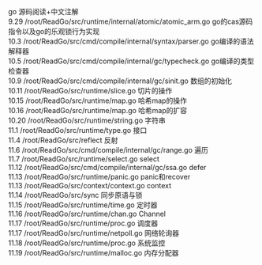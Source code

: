 go 源码阅读+中文注解  
9.29 /root/ReadGo/src/runtime/internal/atomic/atomic_arm.go  go的cas源码指令以及go的乐观锁行为实现  
10.3 /root/ReadGo/src/cmd/compile/internal/syntax/parser.go  go编译的语法解释器     
10.5 /root/ReadGo/src/cmd/compile/internal/gc/typecheck.go  go编译的类型检查器  
10.9 /root/ReadGo/src/cmd/compile/internal/gc/sinit.go 数组的初始化  
10.11 /root/ReadGo/src/runtime/slice.go 切片的操作  
10.15 /root/ReadGo/src/runtime/map.go 哈希map的操作  
10.16 /root/ReadGo/src/runtime/map.go 哈希map的扩容  
10.20 /root/ReadGo/src/runtime/string.go 字符串  
11.1 /root/ReadGo/src/runtime/type.go 接口  
11.4 /root/ReadGo/src/reflect 反射  
11.6 /root/ReadGo/src/cmd/compile/internal/gc/range.go 遍历  
11.7 /root/ReadGo/src/runtime/select.go select  
11.12 /root/ReadGo/src/cmd/compile/internal/gc/ssa.go defer  
11.13 /root/ReadGo/src/runtime/panic.go panic和recover  
11.13 /root/ReadGo/src/context/context.go  context  
11.14 /root/ReadGo/src/sync 同步原语与锁  
11.15 /root/ReadGo/src/runtime/time.go 定时器  
11.16 /root/ReadGo/src/runtime/chan.go Channel  
11.17 /root/ReadGo/src/runtime/proc.go 调度器  
11.17 /root/ReadGo/src/runtime/netpoll.go  网络轮询器  
11.18 /root/ReadGo/src/runtime/proc.go 系统监控  
11.19 /root/ReadGo/src/runtime/malloc.go  内存分配器  